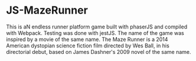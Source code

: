 # JS-MazeRunner
This is aN endless runner platform game built with phaserJS and compiled with Webpack. Testing was done with jestJS. The name of the game was inspired by a movie of the same name. The Maze Runner is a 2014 American dystopian science fiction film directed by Wes Ball, in his directorial debut, based on James Dashner's 2009 novel of the same name.
